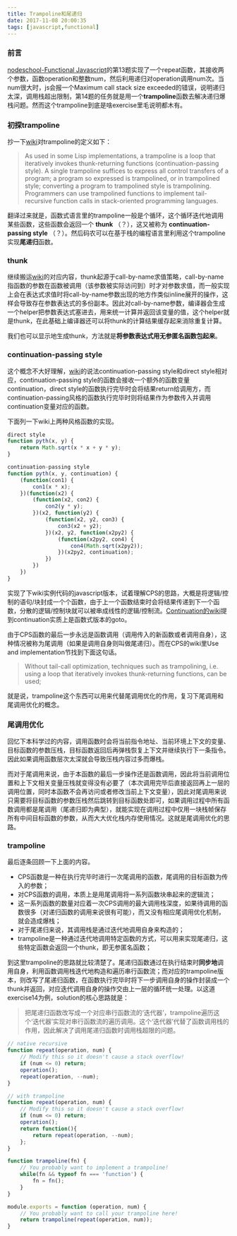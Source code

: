 ```yaml
---
title: Trampoline和尾递归
date: 2017-11-08 20:00:35
tags: [javascript,functional]
---
```


### 前言

[nodeschool-Functional Javascript](https://github.com/timoxley/functional-javascript-workshop)的第13题实现了一个repeat函数，其接收两个参数，函数operation和整数num，然后利用递归对operation调用num次。当num很大时，js会报一个Maximum call stack size exceeded的错误，说明递归太深，调用栈超出限制，第14题的任务就是用一个**trampoline**函数去解决递归爆栈问题。然而这个trampoline到底是啥exercise里毛说明都木有。

<!--more-->

### 初探trampoline

抄一下[wiki](https://en.wikipedia.org/wiki/Trampoline_(computing))对trampoline的定义如下：

>As used in some Lisp implementations, a trampoline is a loop that iteratively invokes thunk-returning functions (continuation-passing style). A single trampoline suffices to express all control transfers of a program; a program so expressed is trampolined, or in trampolined style; converting a program to trampolined style is trampolining. Programmers can use trampolined functions to implement tail-recursive function calls in stack-oriented programming languages.

翻译过来就是，函数式语言里的trampoline一般是个循环，这个循环迭代地调用某些函数，这些函数会返回一个 **thunk** （？），这又被称为 **continuation-passing style** （？）。然后码农可以在基于栈的编程语言里利用这个trampoline实现**尾递归**函数。

### thunk

继续搬运[wiki](https://en.wikipedia.org/wiki/Thunk_(functional_programming))的对应内容，thunk起源于call-by-name求值策略，call-by-name指函数的参数在函数被调用（该参数被实际访问到）时才对参数求值，而一般实现上会在表达式求值时将call-by-name参数出现的地方作类似inline展开的操作，这样会导致存在参数表达式的多份副本。因此对call-by-name参数，编译器会生成一个helper把参数表达式塞进去，用来统一计算并返回该变量的值，这个helper就是thunk，在此基础上编译器还可以将thunk的计算结果缓存起来消除重复计算。

我们也可以显示地生成thunk，方法就是**将参数表达式用无参匿名函数包起来**。

### continuation-passing style

这个概念不大好理解，[wiki](https://en.wikipedia.org/wiki/Continuation-passing_style)的说法continuation-passing style和direct style相对应，continuation-passing style的函数会接收一个额外的函数变量continuation，direct style的函数执行完毕时会将结果return给调用方，而continuation-passing风格的函数执行完毕时则将结果作为参数传入并调用continuation变量对应的函数。

下面列一下wiki上两种风格函数的实现。

```javascript
direct style
function pyth(x, y) {
	return Math.sqrt(x * x + y * y);
}

continuation-passing style
function pyth(x, y, continuation) {
	(function(con1) {
		con1(x * x);
	})(function(x2) {
		(function(x2, con2) {
			con2(y * y);
		})(x2, function(y2) {
			(function(x2, y2, con3) {
				con3(x2 + y2);
			})(x2, y2, function(x2py2) {
				(function(x2py2, con4) {
					con4(Math.sqrt(x2py2));
				})(x2py2, continuation);
			})
		})
	})
}
```

实现了下wiki实例代码的javascript版本，试着理解CPS的思路，大概是将逻辑/控制的语句/块封成一个个函数，由于上一个函数结束时会将结果传递到下一个函数，分散的逻辑/控制块就可以被串成线性的逻辑/控制流。[Continuation的wiki](https://en.wikipedia.org/wiki/Continuation)提到continuation实质上是函数式版本的goto。

由于CPS函数的最后一步永远是函数调用（调用传入的新函数或者调用自身），这种情况被称为尾调用（如果是调用自身则叫做尾递归）。而在CPS的wiki里Use and implementation节找到下面这句话。

>Without tail-call optimization, techniques such as trampolining, i.e. using a loop that iteratively invokes thunk-returning functions, can be used;

就是说，trampoline这个东西可以用来代替尾调用优化的作用，复习下尾调用和尾调用优化的概念。

### 尾调用优化

回忆下本科学过的内容，调用函数时会将当前指令地址、当前环境上下文的变量、目标函数的参数压栈，目标函数返回后再弹栈恢复上下文并继续执行下一条指令。因此如果调用函数层次太深就会导致压栈内容过多而爆栈。

而对于尾调用来说，由于本函数的最后一步操作还是函数调用，因此将当前调用位置和上下文相关变量压栈就变得没有必要了（本次调用完毕后直接返回再上一层的调用位置，同时本函数不会再访问或者修改当前上下文变量），因此对尾调用来说只需要将目标函数的参数压栈然后跳转到目标函数处即可，如果调用过程中所有函数调用都是尾调用（尾递归即为典型），就能实现在调用过程中仅用一块栈帧保存所有中间目标函数的参数，从而大大优化栈内存使用情况。这就是尾调用优化的思路。

### trampoline

最后逐条回顾一下上面的内容。

- CPS函数是一种在执行完毕时进行一次尾调用的函数，尾调用的目标函数为传入的参数；
- 对CPS函数的调用，本质上是用尾调用将一系列函数块串起来的逻辑流；
- 这一系列函数的数量对应着一次CPS调用的最大调用栈深度，如果待调用的函数很多（对递归函数的调用来说很有可能），而又没有相应尾调用优化机制，就会造成爆栈；
- 对于尾递归来说，其调用栈是通过迭代地调用自身来构造的；
- trampoline是一种通过迭代地调用特定函数的方式，可以用来实现尾递归，这些特定函数会返回一个thunk，即无参匿名函数；

到这里trampoline的思路就比较清楚了。尾递归函数通过在执行结束时**同步地**调用自身，利用函数调用栈迭代地构造和遍历串行函数流；而对应的trampoline版本，则改写了尾递归函数，在函数执行完毕时将下一步调用自身的操作封装成一个thunk并返回，对应迭代调用自身的操作交由上一层的循环统一处理。以这道exercise14为例，solution的核心思路就是：

>把尾递归函数改写成一个对应串行函数流的‘迭代器’，trampoline遍历这个‘迭代器’实现对串行函数流的遍历调用。这个‘迭代器’代替了函数调用栈的作用，因此解决了调用尾递归函数时调用栈超限的问题。

```javascript
// native recursive
function repeat(operation, num) {
    // Modify this so it doesn't cause a stack overflow!
	if (num <= 0) return;
	operation();
	repeat(operation, --num);
}

// with trampoline
function repeat(operation, num) {
    // Modify this so it doesn't cause a stack overflow!
	if (num <= 0) return;
	operation();
    return function(){
		return repeat(operation, --num);
	};
}

function trampoline(fn) {
    // You probably want to implement a trampoline!
    while(fn && typeof fn === 'function') {
		fn = fn();
	}
}

module.exports = function (operation, num) {
    // You probably want to call your trampoline here!
    return trampoline(repeat(operation, num));
}
```